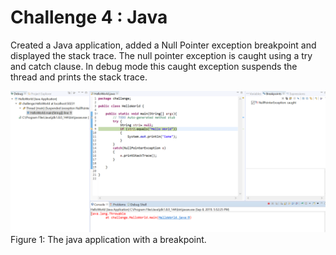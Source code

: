 
# Challenge 4 : Java

Created a Java application, added a Null Pointer exception breakpoint and displayed the stack trace. The null pointer exception is caught using a try and catch clause. In debug mode this caught exception suspends the thread and prints the stack trace. 


![Image1](java-application.png)
Figure 1: The java application with a breakpoint. 
